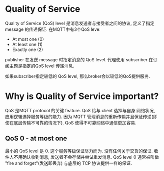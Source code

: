 # Quality of Service

Quality of Service (QoS) level 是消息发送者与接受者之间的协议,
定义了指定message 的传递保证.
在MQTT中有3个QoS leve:

* At most one (0)
* At least one (1)
* Exactly one (2)

publisher 在发送 message 时指定消息的 QoS level.
代理使用 subscriber 在订阅主题是指定的QoS level 传递消息.

如果subscriber指定较低的 QoS level, 那么broker会以较低的QoS提供服务.

# Why is Quality of Service important?

QoS 是MQTT protocol 的关键 feature.
QoS 给与 client 选择与自身 网络状况, 应用逻辑选择服务等级的能力.
因为 MQTT 管理消息的重新传输并且保证传递(即使在底层传输不可靠的情况下),
QoS 使得不可靠网络中通信更加容易.

## QoS 0 - at most one

最小的 QoS level 是 0. 这个服务等级保证尽力而为. 没有任何关于交货的保证.
收件人不用确认收到消息, 发送者不会存储并尝试重发消息.
QoS level 0 通常被叫做 "fire and forget"(发送即丢弃) 与底层的 TCP 协议提供一样的保证.
